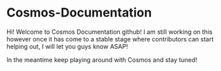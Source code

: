 # Cosmos-Documentation

Hi! Welcome to Cosmos Documentation github! I am still working on this however once it has come to a stable stage where contributors can start helping out, I will let you guys know ASAP!

In the meantime keep playing around with Cosmos and stay tuned!